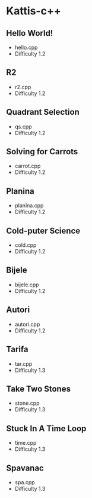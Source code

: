 # Kattis-c++

## Hello World!
- hello.cpp
- Difficulty 1.2

## R2
- r2.cpp
- Difficulty 1.2

## Quadrant Selection
-   qs.cpp
-   Difficulty 1.2

## Solving for Carrots
-   carrot.cpp
-   Difficulty 1.2

## Planina
-   planina.cpp
-   Difficulty 1.2

## Cold-puter Science
-   cold.cpp
-   Difficulty 1.2

## Bijele
-   bijele.cpp
-   Difficulty 1.2

## Autori
-   autori.cpp
-   Difficulty 1.2

## Tarifa
-   tar.cpp
-   Difficulty 1.3

## Take Two Stones
-   stone.cpp
-   Difficulty 1.3

## Stuck In A Time Loop
-   time.cpp
-   Difficulty 1.3

## Spavanac
-   spa.cpp
-   Difficulty 1.3